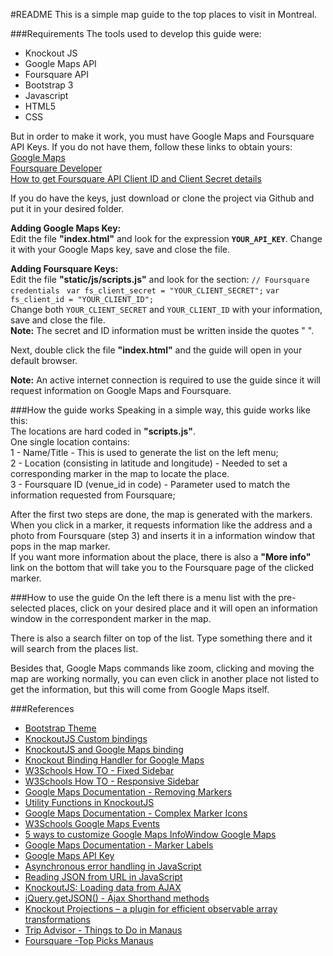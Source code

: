 #README
This is a simple map guide to the top places to visit in Montreal.

###Requirements
The tools used to develop this guide were:  
* Knockout JS  
* Google Maps API  
* Foursquare API  
* Bootstrap 3  
* Javascript  
* HTML5  
* CSS


But in order to make it work, you must have Google Maps and Foursquare API Keys.
If you do not have them, follow these links to obtain yours:  
[Google Maps](https://developers.google.com/maps/documentation/javascript/get-api-key)  
[Foursquare Developer](https://developer.foursquare.com/docs/api)  
[How to get Foursquare API Client ID and Client Secret details](https://www.knowband.com/blog/user-manual/get-foursquare-api-client-id-client-secret-details/)  

If you do have the keys, just download or clone the project via Github and put it in your desired folder. 
 
**Adding Google Maps Key:**  
Edit the file **"index.html"** and look for the expression **`YOUR_API_KEY`**. Change it with your Google Maps key, save and close the file.

**Adding Foursquare Keys:**  
Edit the file **"static/js/scripts.js"** and look for the section: 
`// Foursquare credentials ` 
`var fs_client_secret = "YOUR_CLIENT_SECRET";`
`var fs_client_id = "YOUR_CLIENT_ID";`  
Change both `YOUR_CLIENT_SECRET` and `YOUR_CLIENT_ID` with your information, save and close the file.  
**Note:** The secret and ID information must be written inside the quotes " ". 

Next, double click the file **"index.html"**  and the guide will open in your default browser.

**Note:** An active internet connection is required to use the guide since it will request information on Google Maps and Foursquare.

###How the guide works
Speaking in a simple way, this guide works like this:  
The locations are hard coded in **"scripts.js"**.  
One single location contains:  
1 - Name/Title - This is used to generate the list on the left menu;  
2 - Location (consisting in latitude and longitude) - Needed to set a corresponding marker in the map to locate the place.  
3 - Foursquare ID (venue_id in code) - Parameter used to match the information requested from Foursquare;

After the first two steps are done, the map is generated with the markers.   
When you click in a marker, it requests information like the address and a photo from Foursquare (step 3) and inserts it in a information window that pops in the map marker.  
If you want more information about the place, there is also a **"More info"** link on the bottom that will take you to the Foursquare page of the clicked marker.

###How to use the guide
On the left there is a menu list with the pre-selected places, click on your desired place and it will open an information window in the correspondent marker in the map.  

There is also a search filter on top of the list. Type something there and it will search from the places list. 

Besides that, Google Maps commands like zoom, clicking and moving the map are working normally, you can even click in another place not listed to get the information, but this will come from Google Maps itself.  


###References
* [Bootstrap Theme](https://startbootstrap.com/template-overviews/resume/)
* [KnockoutJS Custom bindings](https://knockoutjs.com/documentation/custom-bindings.html)
* [KnockoutJS and Google Maps binding](http://www.hoonzis.com/knockoutjs-and-google-maps-binding/)
* [Knockout Binding Handler for Google Maps](https://testasoftware.com/knockout-binding-handler-for-google-maps)
* [W3Schools How TO - Fixed Sidebar](https://www.w3schools.com/howto/howto_css_fixed_sidebar.asp)
* [W3Schools How TO - Responsive Sidebar](https://www.w3schools.com/howto/howto_css_sidebar_responsive.asp)
* [Google Maps Documentation - Removing Markers](https://developers.google.com/maps/documentation/javascript/examples/marker-remove)
* [Utility Functions in KnockoutJS](http://www.knockmeout.net/2011/04/utility-functions-in-knockoutjs.html)
* [Google Maps Documentation - Complex Marker Icons](https://developers.google.com/maps/documentation/javascript/examples/icon-complex)
* [W3Schools Google Maps Events](https://www.w3schools.com/graphics/google_maps_events.asp)
* [5 ways to customize Google Maps InfoWindow
Google Maps](http://en.marnoto.com/2014/09/5-formas-de-personalizar-infowindow.html)
* [Google Maps Documentation - Marker Labels](https://developers.google.com/maps/documentation/javascript/examples/marker-labels)
* [Google Maps API Key](https://developers.google.com/maps/documentation/javascript/get-api-key)
* [Asynchronous error handling in JavaScript](https://ruben.verborgh.org/blog/2012/12/31/asynchronous-error-handling-in-javascript/)
* [Reading JSON from URL in JavaScript](http://zetcode.com/articles/javascriptjsonurl/)
* [KnockoutJS: Loading data from AJAX](https://gistpages.com/posts/knockoutjs_loading_data_from_ajax)
* [jQuery.getJSON() - Ajax Shorthand methods](http://api.jquery.com/jQuery.getJSON/)
* [Knockout Projections – a plugin for efficient observable array transformations](http://blog.stevensanderson.com/2013/12/03/knockout-projections-a-plugin-for-efficient-observable-array-transformations/)
* [Trip Advisor - Things to Do in Manaus](https://www.tripadvisor.com/Attractions-g303235-Activities-Manaus_Amazon_River_State_of_Amazonas.html)
* [Foursquare -Top Picks Manaus](https://foursquare.com/explore?mode=url&near=Manaus%2C%20AM%2C%20Brazil&nearGeoId=72057594041591453&q=Top%20Picks)